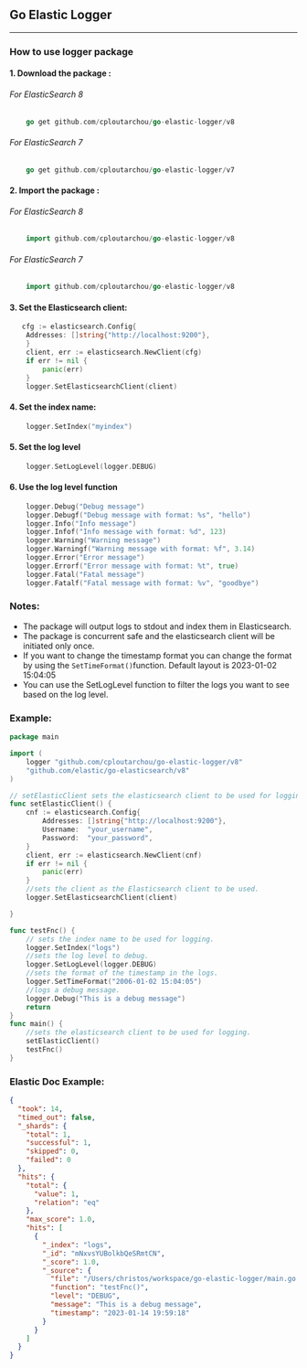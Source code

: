 ## Go Elastic Logger

______

### How to use logger package

#### 1. Download the package :
######   For ElasticSearch 8
```go
    go get github.com/cploutarchou/go-elastic-logger/v8
```
######    For ElasticSearch 7
```go
    go get github.com/cploutarchou/go-elastic-logger/v7
```

#### 2. Import the package :
######    For ElasticSearch 8
```go
    import github.com/cploutarchou/go-elastic-logger/v8
```
######    For ElasticSearch 7
```go
    import github.com/cploutarchou/go-elastic-logger/v8
```
#### 3. Set the Elasticsearch client:
```go
   cfg := elasticsearch.Config{
    Addresses: []string{"http://localhost:9200"},
    }
    client, err := elasticsearch.NewClient(cfg)
    if err != nil {
        panic(err)
    }
    logger.SetElasticsearchClient(client)

```

#### 4. Set the index name:

```go
    logger.SetIndex("myindex")
```

#### 5. Set the log level
```go
    logger.SetLogLevel(logger.DEBUG)
```

#### 6. Use the log level function
```go
    logger.Debug("Debug message")
    logger.Debugf("Debug message with format: %s", "hello")
    logger.Info("Info message")
    logger.Infof("Info message with format: %d", 123)
    logger.Warning("Warning message")
    logger.Warningf("Warning message with format: %f", 3.14)
    logger.Error("Error message")
    logger.Errorf("Error message with format: %t", true)
    logger.Fatal("Fatal message")
    logger.Fatalf("Fatal message with format: %v", "goodbye")
```


### Notes:
* The package will output logs to stdout and index them in Elasticsearch.
* The package is concurrent safe and the elasticsearch client will be initiated only once.
* If you want to change the timestamp format you can change the format by using the `SetTimeFormat()`function. Default layout is 2023-01-02 15:04:05
* You can use the SetLogLevel function to filter the logs you want to see based on the log level.


### Example:
```go  
package main

import (
	logger "github.com/cploutarchou/go-elastic-logger/v8"
	"github.com/elastic/go-elasticsearch/v8"
)

// setElasticClient sets the elasticsearch client to be used for logging.
func setElasticClient() {
	cnf := elasticsearch.Config{
		Addresses: []string{"http://localhost:9200"},
		Username:  "your_username",
		Password:  "your_password",
	}
	client, err := elasticsearch.NewClient(cnf)
	if err != nil {
		panic(err)
	}
	//sets the client as the Elasticsearch client to be used.
	logger.SetElasticsearchClient(client)

}

func testFnc() {
	// sets the index name to be used for logging.
	logger.SetIndex("logs")
	//sets the log level to debug.
	logger.SetLogLevel(logger.DEBUG)
	//sets the format of the timestamp in the logs.
	logger.SetTimeFormat("2006-01-02 15:04:05")
	//logs a debug message.
	logger.Debug("This is a debug message")
	return
}
func main() {
	//sets the elasticsearch client to be used for logging.
	setElasticClient()
	testFnc()
}

```

### Elastic Doc Example:
```json
{
  "took": 14,
  "timed_out": false,
  "_shards": {
    "total": 1,
    "successful": 1,
    "skipped": 0,
    "failed": 0
  },
  "hits": {
    "total": {
      "value": 1,
      "relation": "eq"
    },
    "max_score": 1.0,
    "hits": [
      {
        "_index": "logs",
        "_id": "mNxvsYUBolkbQeSRmtCN",
        "_score": 1.0,
        "_source": {
          "file": "/Users/christos/workspace/go-elastic-logger/main.go:31",
          "function": "testFnc()",
          "level": "DEBUG",
          "message": "This is a debug message",
          "timestamp": "2023-01-14 19:59:18"
        }
      }
    ]
  }
}
```
